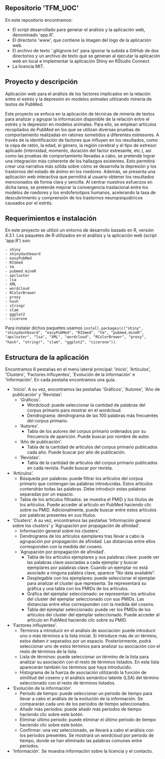 ## Repositorio 'TFM_UOC'

En este repositorio encontramos:

- El script desarrollado para generar el análisis y la aplicación web, denominado 'app.R'. 
- El directorio 'www', que contiene la imagen del logo de la aplicación web.
- El archivo de texto '.gitignore.txt' para ignorar la subida a GitHub de dos directorios y un archivo de texto que se generan al ejecutar la aplicación web en local e implementar la aplicación Shiny en RStudio Connect. 
- La licencia MIT. 

## Proyecto y descripción

Aplicación web para el análisis de los factores implicados en la relación entre el estrés y la depresión en modelos animales utilizando minería de textos de PubMed.

Este proyecto se enfoca en la aplicación de técnicas de minería de textos para analizar y agrupar la información disponible de la relación entre el estrés y la depresión en modelos animales. Para ello, se emplean artículos recopilados de PubMed en los que se utilizan diversas pruebas de comportamiento realizadas en ratones sometidos a diferentes estresores. A través de la identificación de factores que influyen en los resultados, como la cepa de ratón, la edad, el género, la región cerebral y el tipo de estresor aplicado (intensidad, momento, duración del factor estresante, etc.), así como las pruebas de comportamiento llevadas a cabo, se pretende lograr una integración más coherente de los hallazgos existentes. Esto permitirá crear una narrativa más sólida sobre cómo se desarrolla la depresión y los trastornos del estado de ánimo en los roedores. Además, se presenta una aplicación web interactiva que permitirá al usuario obtener los resultados mencionados de forma clara y sencilla. Al centrar nuestros esfuerzos en dicha tarea, se pretende mejorar la convergencia traslacional entre los modelos de roedores y los endofenotipos humanos, acelerando la tasa de descubrimiento y comprensión de los trastornos neuropsiquiátricos causados por el estrés.

## Requerimientos e instalación

En este proyecto se utilizó un entorno de desarrollo basado en R, versión 4.3.1. Los paquetes de R utilizados en el análisis y la aplicación web (script 'app.R') son:

	- shiny
	- shinydashboard
	- easyPubMed
	- RISmed
	- tm
	- pubmed.mineR
	- apcluster
	- lsa
	- XML
	- wordcloud
	- RColorBrewer
	- proxy
	- hash
	- stringr
	- slam
	- ggplot2
	- cicerone

Para instalar dichos paquetes usamos ```install.packages(c("shiny", "shinydashboard", "easyPubMed", "RISmed", "tm", "pubmed.mineR", "apcluster", "lsa", "XML", "wordcloud", "RColorBrewer", "proxy", "hash", "stringr", "slam", "ggplot2", "cicerone"))```.

## Estructura de la aplicación

Encontramos 6 pestañas en el menú lateral principal: 'Inicio', 'Artículos', 'Clusters', 'Factores influyentes', 'Evolución de la información' e 'Información'. En cada pestaña encontramos una guía.

- 'Inicio'. A su vez, encontramos las pestañas 'Gráficos', 'Autores', 	'Año de publicación' y 'Revistas'. 
	- 'Gráficos'. 
		- Wordcloud: puede seleccionar la cantidad de palabras del corpus primario para mostrar en el wordcloud. 
		- Dendrograma: dendrograma de las 100 palabras más frecuentes del corpus primario. 
	- 'Autores'. 
		- Tabla de los autores del corpus primario ordenados por su frecuencia de aparición. Puede buscar por nombre de autor. 
	- 'Año de publicación'.
		- Tabla de la cantidad de artículos del corpus primario publicados cada año. Puede buscar por año de publicación. 
	- 'Revistas'.
		- Tabla de la cantidad de artículos del corpus primario publicados en cada revista. Puede buscar por revista. 
- 'Artículos'.
	- Búsqueda por palabras: puede filtrar los artículos del corpus primario que contengan las palabras introducidas. Estos artículos contendrán todas las palabras. Debe introducir estas palabras separadas por un espacio. 
	- Tabla de los artículos filtrados: se muestra el PMID y los títulos de los artículos. Puede acceder al artículo en PubMed haciendo clic sobre su PMID. Adicionalmente, puede buscar entre estos artículos por palabras presentes en sus títulos.
- 'Clusters'. A su vez, encontramos las pestañas 'Información general sobre los clusters' y 'Agrupación por propagación de afinidad'.
	- Información general sobre los clusters'.
	- Dendrograma de los artículos ejemplares tras llevar a cabo la agrupación por propagación de afinidad. Las distancias entre ellos corresponden con la medida del coseno. 
	- 'Agrupación por propagación de afinidad'.
		- Tabla de los artículos ejemplares y sus palabras clave: puede ver las palabras clave asociadas a cada ejemplar y buscar ejemplares por palabras clave. Cuando un ejemplar no está asociado a ninguna palabra clave, aparece "No data available".
		- Desplegable con los ejemplares: puede seleccionar el ejemplar para analizar el cluster que representa. Se representará su gráfica y una tabla con los PMIDs de los artículos.
		- Gráfica del ejemplar seleccionado: se representan los artículos del cluster del ejemplar seleccionado con sus PMIDs. Las distancias entre ellos corresponden con la medida del coseno. 
		- Tabla del ejemplar seleccionado: puede ver los PMIDs de los artículos del cluster del ejemplar seleccionado. Puede acceder al artículo en PubMed haciendo clic sobre su PMID.
- 'Factores influyentes'.
	- Términos a introducir en el análisis de asociación: puede introducir uno o más términos a la lista inicial. Si introduce más de un término, estos deben ir separados por un espacio. Posteriormente, podrá seleccionar uno de estos términos para analizar su asociación con el resto de términos de la lista.
	- Lista de términos: puede seleccionar un término de la lista para analizar su asociación con el resto de términos listados. En esta lista aparecerán también los términos que haya introducido.
   	- Histograma de la fuerza de asociación utilizando la función de similitud del coseno y el análisis semántico latente (LSA) del término seleccionado con el resto de términos listados.
- 'Evolución de la información'.
	- Periodo de tiempo: puede seleccionar un periodo de tiempo para llevar a cabo el análisis de la evolución de la información. Se compararán cada uno de los periodos de tiempo seleccionados.
	- Añadir más periodos: puede añadir más periodos de tiempo haciendo clic sobre este botón.
	- Eliminar último periodo: puede eliminar el último periodo de tiempo haciendo clic sobre este botón.
	- Confirmar: una vez seleccionado, se llevará a cabo el análisis con los periodos presentes. Se mostrará un wordcloud por periodo de tiempo, donde se han eliminado las palabras comunes entre periodos.
- 'Información'. Se muestra información sobre la licencia y el 	contacto. 
